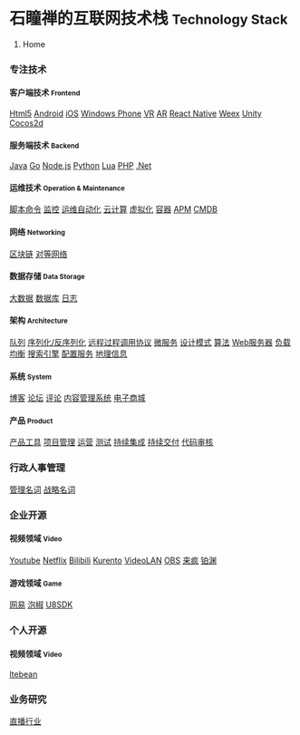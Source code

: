 # 石瞳禅的互联网技术栈 <small>Technology Stack</small>

<ol class="breadcrumb"><li class="active">Home</li></ol>

### 专注技术

#### 客户端技术 <small>Frontend</small>
<a class="btn btn-primary" href="/client/html5/overview.md" role="button"><span class="fa fa-html5" aria-hidden="true"></span> Html5</a> <a class="btn btn-primary" href="/client/android/overview.md" role="button"><span class="fa fa-android" aria-hidden="true"></span> Android</a> <a class="btn btn-default" href="/client/ios/overview.md" role="button"><span class="fa fa-apple" aria-hidden="true"></span> iOS</a> <a class="btn btn-default disabled" href="/client/wp/overview.md" role="button"><span class="fa fa-windows" aria-hidden="true"></span> Windows Phone</a> <a class="btn btn-default disabled" href="/client/vr/overview.md" role="button"><span class="fa fa-simplybuilt" aria-hidden="true"></span> VR</a> <a class="btn btn-default disabled" href="/client/ar/overview.md" role="button">AR</a> <a class="btn btn-primary disabled" href="/client/reactnative/overview.md" role="button">React Native</a> <a class="btn btn-default disabled" href="/client/weex/overview.md" role="button">Weex</a> <a class="btn btn-primary disabled" href="/client/unity/overview.md" role="button">Unity</a> <a class="btn btn-default disabled" href="/client/cocos2d/overview.md" role="button">Cocos2d</a>

#### 服务端技术 <small>Backend</small>
<a class="btn btn-primary" href="/server/java/overview.md" role="button">Java</a> <a class="btn btn-primary" href="/server/go/overview.md" role="button">Go</a> <a class="btn btn-primary" href="/server/nodejs/overview.md" role="button">Node.js</a> <a class="btn btn-primary" href="/server/python/overview.md" role="button">Python</a> <a class="btn btn-default disabled" href="/server/lua/overview.md" role="button">Lua</a> <a class="btn btn-default" href="/server/php/overview.md" role="button">PHP</a> <a class="btn btn-default" href="/server/dotnet/overview.md" role="button">.Net</a>

#### 运维技术 <small>Operation & Maintenance</small>
<a class="btn btn-primary" href="/operation/shell/overview.md" role="button"><span class="fa fa-hashtag" aria-hidden="true"></span> 脚本命令</a> <a class="btn btn-default" href="/operation/monitor/overview.md" role="button"><span class="fa fa-desktop" aria-hidden="true"></span> 监控</a> <a class="btn btn-primary" href="/operation/auto-ops/overview.md" role="button">运维自动化</a> <a class="btn btn-primary disabled" href="/operation/cloud/overview.md" role="button">云计算</a> <a class="btn btn-default" href="/operation/vm/overview.md" role="button">虚拟化</a> <a class="btn btn-primary" href="/operation/container/overview.md" role="button">容器</a> <a class="btn btn-primary" href="/operation/apm.md" role="button">APM</a> <a class="btn btn-default" href="/operation/cmdb.md" role="button">CMDB</a>

#### 网络 <small>Networking</small>
<a class="btn btn-primary disabled" href="/networking/blockchain/overview.md" role="button">区块链</a> <a class="btn btn-default" href="/networking/p2p/overview.md" role="button"><span class="fa fa-globe" aria-hidden="true"></span> 对等网络</a>

#### 数据存储 <small>Data Storage</small>
<a class="btn btn-primary" href="/data/bigdata/overview.md" role="button"><span class="fa fa-database" aria-hidden="true"></span> 大数据</a> <a class="btn btn-default" href="/data/database/overview.md" role="button"><span class="fa fa-database" aria-hidden="true"></span> 数据库</a> <a class="btn btn-default" href="/data/logger/overview.md" role="button"><span class="fa fa-file-text" aria-hidden="true"></span> 日志</a>

#### 架构 <small>Architecture</small>
<a class="btn btn-primary" href="/architecture/queue.md" role="button">队列</a> <a class="btn btn-default" href="/architecture/serialization.md" role="button">序列化/反序列化</a> <a class="btn btn-primary" href="/architecture/rpc.md" role="button">远程过程调用协议</a> <a class="btn btn-primary disabled" href="/architecture/microservice.md" role="button">微服务</a> <a class="btn btn-default disabled" href="/architecture/pattern.md" role="button">设计模式</a> <a class="btn btn-default" href="/architecture/algorithm.md" role="button">算法</a> <a class="btn btn-default" href="/architecture/webserver.md" role="button">Web服务器</a> <a class="btn btn-primary" href="/architecture/load-balance.md" role="button">负载均衡</a> <a class="btn btn-primary" href="/architecture/search-engine.md" role="button">搜索引擎</a> <a class="btn btn-primary disabled" href="/architecture/configuration.md" role="button">配置服务</a> <a class="btn btn-default" href="/architecture/location.md" role="button">地理信息</a>

#### 系统 <small>System</small>
<a class="btn btn-default" href="/system/blog.md" role="button"><span class="fa fa-wordpress" aria-hidden="true"></span> 博客</a> <a class="btn btn-default disabled" href="/system/bbs.md" role="button">论坛</a> <a class="btn btn-default disabled" href="/system/comment.md" role="button"><span class="fa fa-commenting" aria-hidden="true"></span> 评论</a> <a class="btn btn-default" href="/system/cms.md" role="button"><span class="fa fa-joomla" aria-hidden="true"></span> 内容管理系统</a> <a class="btn btn-default" href="/system/emall.md" role="button"><span class="fa fa-shopping-cart" aria-hidden="true"></span> 电子商城</a>

#### 产品 <small>Product</small>
<a class="btn btn-primary" href="/product/tool.md" role="button"><span class="fa fa-product-hunt" aria-hidden="true"></span> 产品工具</a> <a class="btn btn-primary disabled" href="/product/project.md" role="button"><span class="fa fa-calendar-check-o" aria-hidden="true"></span> 项目管理</a> <a class="btn btn-primary disabled" href="/product/operation.md" role="button">运营</a> <a class="btn btn-default" href="/product/testing.md" role="button">测试</a> <a class="btn btn-primary" href="/product/continuous-integration.md" role="button">持续集成</a> <a class="btn btn-primary disabled" href="/product/continuous-delivery.md" role="button">持续交付</a> <a class="btn btn-default" href="/product/codereview.md" role="button">代码审核</a>

### 行政人事管理
<a class="btn btn-default" href="/management/management-keywords.md" role="button">管理名词</a> <a class="btn btn-default" href="/management/strategy-keywords.md" role="button">战略名词</a>

### 企业开源

#### 视频领域 <small>Video</small>
<a class="btn btn-primary" href="/video/youtube.md" role="button"><span class="fa fa-youtube-play" aria-hidden="true"></span> Youtube</a> <a class="btn btn-primary" href="/video/netflix.md" role="button">Netflix</a> <a class="btn btn-default" href="/video/bilibili.md" role="button">Bilibili</a> <a class="btn btn-primary" href="/video/kurento.md" role="button">Kurento</a> <a class="btn btn-default" href="/video/videolan.md" role="button">VideoLAN</a> <a class="btn btn-default" href="/video/obs.md" role="button">OBS</a> <a class="btn btn-default" href="/video/laifeng.md" role="button">来疯</a> <a class="btn btn-default" href="/video/anyrtc.md" role="button">铂渊</a>

#### 游戏领域 <small>Game</small>
<a class="btn btn-primary" href="/game/netease.md" role="button">网易</a> <a class="btn btn-default" href="/game/paojiao.md" role="button">泡椒</a> <a class="btn btn-default" href="/game/u8sdk.md" role="button">U8SDK</a>

### 个人开源

#### 视频领域 <small>Video</small>
<a class="btn btn-default" href="/video/ltebean.md" role="button">ltebean</a>

### 业务研究

<a class="btn btn-primary" href="/business/broadcaster.md" role="button">直播行业</a>